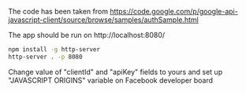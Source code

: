 The code has been taken from https://code.google.com/p/google-api-javascript-client/source/browse/samples/authSample.html

The app should be run on http://localhost:8080/

```bash
npm install -g http-server
http-server . -p 8080
```

Change value of "clientId" and "apiKey" fields to yours and set up "JAVASCRIPT ORIGINS" variable on Facebook developer board
